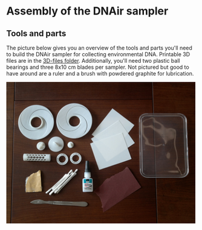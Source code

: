 # Assembly of the DNAir sampler
## Tools and parts
The picture below gives you an overview of the tools and parts you'll need to build the DNAir sampler for collecting environmental DNA. Printable 3D files are in the [3D-files folder](./3D-files). Additionally, you'll need two plastic ball bearings and three 8x10 cm blades per sampler. Not pictured but good to have around are a ruler and a brush with powdered graphite for lubrication.
<p align="left">
<img src="./Media/dnair-assembly-01.JPG" width=500>
</p>
